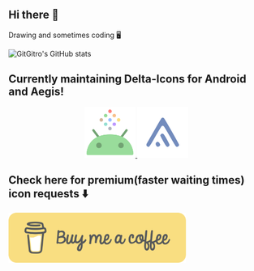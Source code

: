 ## Hi there 👋
Drawing and sometimes coding 🖥️

![GitGitro's GitHub stats](https://github-readme-stats.vercel.app/api?username=GitGitro)

## Currently maintaining Delta-Icons for Android and Aegis!

<p align="center">
  <a href="https://github.com/Delta-Icons/android"> <img src="https://raw.githubusercontent.com/GitGitro/GitGitro/main/.github/android.svg" width="100"> </a> 
  <a href="https://github.com/Delta-Icons/aegis-icons"> <img src="https://raw.githubusercontent.com/GitGitro/GitGitro/main/.github/aegis_logo.svg" width="100"> </a>
  
</p>

## Check here for premium(faster waiting times) icon requests ⬇️

<p align="left">
  <a href="https://buymeacoffee.com/gitro/extras"> <img src="https://raw.githubusercontent.com/GitGitro/GitGitro/main/.github/bmc-button.svg" width="350"> </a>
</p>
